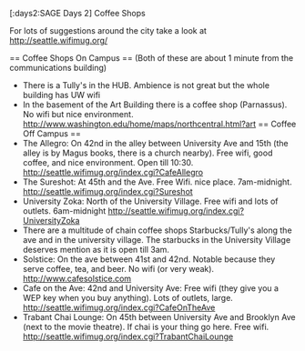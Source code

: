 [:days2:SAGE Days 2] Coffee Shops

For lots of suggestions around the city take a look at http://seattle.wifimug.org/

== Coffee Shops On Campus ==
(Both of these are about 1 minute from the communications building)
 * There is a Tully's in the HUB. Ambience is not great but the whole building has UW wifi
 * In the basement of the Art Building there is a coffee shop (Parnassus). No wifi but nice environment. http://www.washington.edu/home/maps/northcentral.html?art
== Coffee Off Campus ==
 * The Allegro: On 42nd in the alley between University Ave and 15th (the alley is by Magus books, there is a church nearby). Free wifi, good coffee, and nice environment. Open till 10:30.  http://seattle.wifimug.org/index.cgi?CafeAllegro
 * The Sureshot: At 45th and the Ave. Free Wifi. nice place.  7am-midnight. http://seattle.wifimug.org/index.cgi?Sureshot
 * University Zoka: North of the University Village. Free wifi and lots of outlets. 6am-midnight http://seattle.wifimug.org/index.cgi?UniversityZoka
 * There are a multitude of chain coffee shops Starbucks/Tully's along the ave and in the university village. The starbucks in the University Village deserves mention as it is open till 3am. 
 * Solstice: On the ave between 41st and 42nd.  Notable because they serve coffee, tea, and beer. No wifi (or very weak).  http://www.cafesolstice.com
 * Cafe on the Ave: 42nd and University Ave: Free wifi (they give  you a WEP key when you buy anything). Lots of outlets, large. http://seattle.wifimug.org/index.cgi?CafeOnTheAve
 * Trabant Chai Lounge: On 45th between University Ave and Brooklyn Ave (next to the movie theatre). If chai is your thing go here. Free wifi. http://seattle.wifimug.org/index.cgi?TrabantChaiLounge 
